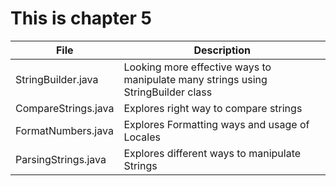 This is chapter 5
===========
 File| Description
-------------|---------
StringBuilder.java|Looking more effective ways to manipulate many strings using StringBuilder class
CompareStrings.java|Explores right way to compare strings 
FormatNumbers.java|Explores Formatting ways and usage of Locales
ParsingStrings.java|Explores different ways to manipulate Strings